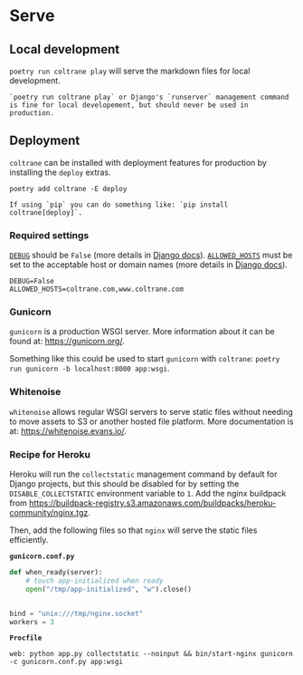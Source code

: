 # Serve

## Local development

`poetry run coltrane play` will serve the markdown files for local development.

```{warning}
`poetry run coltrane play` or Django's `runserver` management command is fine for local developement, but should never be used in production.
```

## Deployment

`coltrane` can be installed with deployment features for production by installing the `deploy` extras.

`poetry add coltrane -E deploy`

```{note}
If using `pip` you can do something like: `pip install coltrane[deploy]`.
```

### Required settings

[`DEBUG`](common/env.md#debug) should be `False` (more details in [Django docs](https://docs.djangoproject.com/en/stable/ref/settings/#debug)). [`ALLOWED_HOSTS`](common/env.md#allowed_hosts) must be set to the acceptable host or domain names (more details in [Django docs](https://docs.djangoproject.com/en/stable/ref/settings/#allowed-hosts)).

```shell
DEBUG=False
ALLOWED_HOSTS=coltrane.com,www.coltrane.com
```

### Gunicorn

`gunicorn` is a production WSGI server. More information about it can be found at: https://gunicorn.org/.

Something like this could be used to start `gunicorn` with `coltrane`: `poetry run gunicorn -b localhost:8000 app:wsgi`.

### Whitenoise

`whitenoise` allows regular WSGI servers to serve static files without needing to move assets to S3 or another hosted file platform. More documentation is at: https://whitenoise.evans.io/.

### Recipe for Heroku

Heroku will run the `collectstatic` management command by default for Django projects, but this should be disabled for by setting the `DISABLE_COLLECTSTATIC` environment variable to `1`. Add the nginx buildpack from https://buildpack-registry.s3.amazonaws.com/buildpacks/heroku-community/nginx.tgz.

Then, add the following files so that `nginx` will serve the static files efficiently.

**`gunicorn.conf.py`**

```python
def when_ready(server):
    # touch app-initialized when ready
    open("/tmp/app-initialized", "w").close()


bind = "unix:///tmp/nginx.socket"
workers = 3
```

**`Procfile`**

```
web: python app.py collectstatic --noinput && bin/start-nginx gunicorn -c gunicorn.conf.py app:wsgi
```
